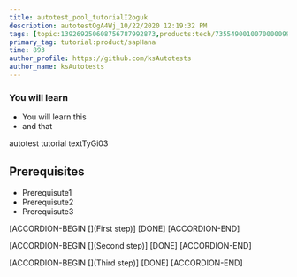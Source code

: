 ```yaml
---
title: autotest_pool_tutorialI2oguk
description: autotestQgA4Wj_10/22/2020 12:19:32 PM
tags: [topic:139269250608756787992873,products:tech/73554900100700000996,tutorial:experience/advanced]
primary_tag: tutorial:product/sapHana
time: 893
author_profile: https://github.com/ksAutotests
author_name: ksAutotests
---
```

### You will learn
- You will learn this
- and that

autotest tutorial textTyGi03

## Prerequisites
- Prerequisute1
- Prerequisute2
- Prerequisute3

[ACCORDION-BEGIN [](First step)]
[DONE]
[ACCORDION-END]

[ACCORDION-BEGIN [](Second step)]
[DONE]
[ACCORDION-END]

[ACCORDION-BEGIN [](Third step)]
[DONE]
[ACCORDION-END]

